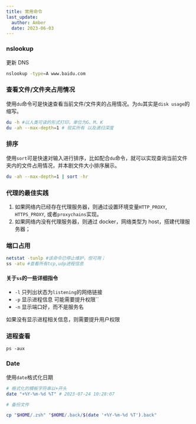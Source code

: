 ```yaml
---
title: 常用命令
last_update:
  author: Amber
  date: 2023-06-03
---
```


### nslookup

更新 DNS

```bash
nslookup -type=A www.baidu.com
```

### 查看文件/文件夹占用情况

使用`du`命令可是快速查看当前文件/文件夹的占用情况。为`du`其实是`disk usage`的缩写。

```zsh
du -h #以人类可读的形式打印，单位为G、M、K
du -ah --max-depth=1 # 现实所有 以及递归深度
```

### 排序

使用`sort`可是快速对输入进行排序，比如配合`du`命令，就可以实现查询当前文件夹内的文件占用情况，并本剧文件大小排序展示。

```zsh
du -ah --max-depth=1 | sort -hr
```

### 代理的最佳实践

1. 如果网络内已经存在代理服务器，则通过设置环境变量`HTTP_PROXY`, `HTTPS_PROXY`, 或者`proxychains`实现。
2. 如果网络内没有代理服务器，则通过 docker，网络类型为 host，搭建代理服务器；

### 端口占用

```sh
netstat -tunlp #该命令已停止维护，但可用；
ss -atu #查看所有tcp,udp进程信息
```

#### 关于`ss`的一些详细指令
- `-l` 只列出状态为`listening`的网络链接
- `-p` 显示进程信息 可能需要提升权限``
- `-n` 显示端口好，而不是服务名

如果没有显示进程相关信息，则需要提升用户权限

### 进程查看

```
ps -aux
```

### Date
使用`date`格式化日期
```sh
# 格式化的模板字符串以+开头
date "+%Y-%m-%d %T" # 2023-07-24 10:28:07

# 备份文件

cp "$HOME/.zsh" "$HOME/.back/$(date '+%Y-%m-%d %T').back"
```

